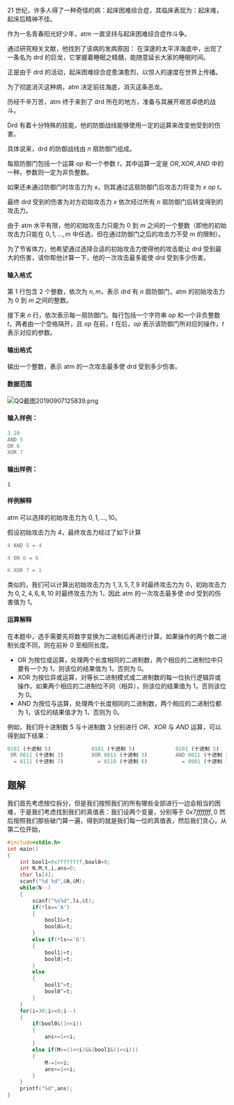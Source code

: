 $21$ 世纪，许多人得了一种奇怪的病：起床困难综合症，其临床表现为：起床难，起床后精神不佳。

作为一名青春阳光好少年，atm 一直坚持与起床困难综合症作斗争。

通过研究相关文献，他找到了该病的发病原因： 在深邃的太平洋海底中，出现了一条名为 drd 的巨龙，它掌握着睡眠之精髓，能随意延长大家的睡眠时间。

正是由于 drd 的活动，起床困难综合症愈演愈烈，以惊人的速度在世界上传播。

为了彻底消灭这种病，atm 决定前往海底，消灭这条恶龙。

历经千辛万苦，atm 终于来到了 drd 所在的地方，准备与其展开艰苦卓绝的战斗。

Drd 有着十分特殊的技能，他的防御战线能够使用一定的运算来改变他受到的伤害。

具体说来，drd 的防御战线由 $n$ 扇防御门组成。

每扇防御门包括一个运算 $op$ 和一个参数 $t$，其中运算一定是 $OR,XOR,AND$ 中的一种，参数则一定为非负整数。

如果还未通过防御门时攻击力为 $x$，则其通过这扇防御门后攻击力将变为 $x\ op\ t$。

最终 drd 受到的伤害为对方初始攻击力 $x$ 依次经过所有 $n$ 扇防御门后转变得到的攻击力。

由于 atm 水平有限，他的初始攻击力只能为 $0$ 到 $m$ 之间的一个整数（即他的初始攻击力只能在 $0, 1, … , m$ 中任选，但在通过防御门之后的攻击力不受 $m$ 的限制）。

为了节省体力，他希望通过选择合适的初始攻击力使得他的攻击能让 drd 受到最大的伤害，请你帮他计算一下，他的一次攻击最多能使 drd 受到多少伤害。

#### 输入格式

第 $1$ 行包含 $2$ 个整数，依次为 $n, m$，表示 drd 有 $n$ 扇防御门，atm 的初始攻击力为 $0$ 到 $m$ 之间的整数。

接下来 $n$ 行，依次表示每一扇防御门。每行包括一个字符串 $op$ 和一个非负整数 $t$，两者由一个空格隔开，且 $op$ 在前，$t$ 在后，$op$ 表示该防御门所对应的操作，$t$ 表示对应的参数。

#### 输出格式

输出一个整数，表示 atm 的一次攻击最多使 drd 受到多少伤害。

#### 数据范围

![QQ截图20190907125839.png](https://cdn.acwing.com/media/article/image/2019/09/07/19_9f80784cd1-QQ截图20190907125839.png)

#### 输入样例：

```php
3 10
AND 5
OR 6
XOR 7
```

#### 输出样例：

```
1
```

#### 样例解释

atm 可以选择的初始攻击力为 $0,1, … ,10$。

假设初始攻击力为 $4$，最终攻击力经过了如下计算

```php
4 AND 5 = 4

4 OR 6 = 6

6 XOR 7 = 1
```

类似的，我们可以计算出初始攻击力为 $1,3,5,7,9$ 时最终攻击力为 $0$，初始攻击力为 $0,2,4,6,8,10$ 时最终攻击力为 $1$，因此 atm 的一次攻击最多使 drd 受到的伤害值为 $1$。

#### 运算解释

在本题中，选手需要先将数字变换为二进制后再进行计算。如果操作的两个数二进制长度不同，则在前补 $0$ 至相同长度。

*   OR 为按位或运算，处理两个长度相同的二进制数，两个相应的二进制位中只要有一个为 $1$，则该位的结果值为 $1$，否则为 $0$。
*   XOR 为按位异或运算，对等长二进制模式或二进制数的每一位执行逻辑异或操作。如果两个相应的二进制位不同（相异），则该位的结果值为 $1$，否则该位为 $0$。
*   AND 为按位与运算，处理两个长度相同的二进制数，两个相应的二进制位都为 $1$，该位的结果值才为 $1$，否则为 $0$。

例如，我们将十进制数 $5$ 与十进制数 $3$ 分别进行 $OR、XOR$ 与 $AND$ 运算，可以得到如下结果：

```php
0101 (十进制 5)             0101 (十进制 5)             0101 (十进制 5)             
 OR 0011 (十进制 3)         XOR 0011 (十进制 3)         AND 0011 (十进制 3)             
  = 0111 (十进制 7)           = 0110 (十进制 6)           = 0001 (十进制 1)
```


## 题解
我们首先考虑按位拆分，但是我们按照我们的所有哪些全部进行一边会相当的困难，于是我们考虑找到我们的真值表：我们设两个变量，分别等于 $0x7fffffff,0$ 然后按照我们那些破门算一遍，得到的就是我们每一位的真值表，然后我们贪心，从第二位开始，

```cpp
#include<stdio.h>
int main()
{
    int bool1=0x7fffffff,bool0=0;
    int N,M,t,i,ans=0;
    char ls[4];
    scanf("%d %d",&N,&M);
    while(N--)
    {
        scanf("%s%d",ls,&t);
        if(*ls=='A')
        {
            bool1&=t;
            bool0&=t;
        }
        else if(*ls=='O')
        {
            bool1|=t;
            bool0|=t;
        }
        else
        {
            bool1^=t;
            bool0^=t;
        }
    }
    for(i=30;i>=0;i--)
    {
        if(bool0&(1<<i))
        {
            ans+=1<<i;
        }
        else if(M>=(1<<i)&&(bool1&(1<<i)))
        {
            M-=1<<i;
            ans+=1<<i;
        }
    }
    printf("%d",ans);
}
```
